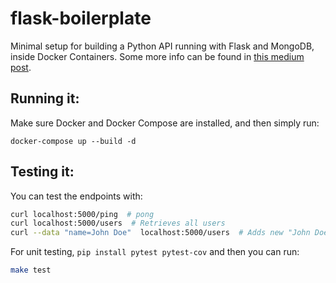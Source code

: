 # flask-boilerplate
Minimal setup for building a Python API running with Flask and MongoDB, inside Docker Containers. Some more info can be found in [this medium post](https://medium.com/@gabimelo/developing-a-flask-api-in-a-docker-container-with-uwsgi-and-nginx-e089e43ed90e).

## Running it:

Make sure Docker and Docker Compose are installed, and then simply run:

```
docker-compose up --build -d
```

## Testing it:

You can test the endpoints with:
```bash
curl localhost:5000/ping  # pong
curl localhost:5000/users  # Retrieves all users
curl --data "name=John Doe"  localhost:5000/users  # Adds new "John Doe" user
```

For unit testing, `pip install pytest pytest-cov` and then you can run:
```bash
make test
``` 
